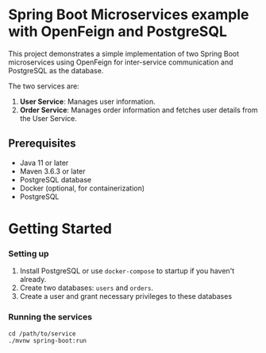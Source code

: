 # Spring Boot Microservices example with OpenFeign and PostgreSQL

This project demonstrates a simple implementation of two Spring Boot microservices using OpenFeign
for inter-service communication and PostgreSQL as the database.

The two services are:

1. **User Service**: Manages user information.
2. **Order Service**: Manages order information and fetches user details from the User Service.

## Prerequisites

- Java 11 or later
- Maven 3.6.3 or later
- PostgreSQL database
- Docker (optional, for containerization)
- PostgreSQL

# Getting Started

### Setting up

1. Install PostgreSQL or use `docker-compose`  to startup if you haven't already.
2. Create two databases: `users` and `orders`.
3. Create a user and grant necessary privileges to these databases

### Running the services

```
cd /path/to/service
./mvnw spring-boot:run
```